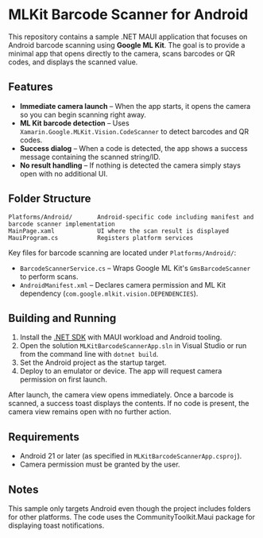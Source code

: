 # MLKit Barcode Scanner for Android

This repository contains a sample .NET MAUI application that focuses on Android barcode scanning using **Google ML Kit**. The goal is to provide a minimal app that opens directly to the camera, scans barcodes or QR codes, and displays the scanned value.

## Features

- **Immediate camera launch** – When the app starts, it opens the camera so you can begin scanning right away.
- **ML Kit barcode detection** – Uses `Xamarin.Google.MLKit.Vision.CodeScanner` to detect barcodes and QR codes.
- **Success dialog** – When a code is detected, the app shows a success message containing the scanned string/ID.
- **No result handling** – If nothing is detected the camera simply stays open with no additional UI.

## Folder Structure

```
Platforms/Android/       Android-specific code including manifest and barcode scanner implementation
MainPage.xaml            UI where the scan result is displayed
MauiProgram.cs           Registers platform services
```

Key files for barcode scanning are located under `Platforms/Android/`:

- `BarcodeScannerService.cs` – Wraps Google ML Kit's `GmsBarcodeScanner` to perform scans.
- `AndroidManifest.xml` – Declares camera permission and ML Kit dependency (`com.google.mlkit.vision.DEPENDENCIES`).

## Building and Running

1. Install the [.NET SDK](https://dotnet.microsoft.com/) with MAUI workload and Android tooling.
2. Open the solution `MLKitBarcodeScannerApp.sln` in Visual Studio or run from the command line with `dotnet build`.
3. Set the Android project as the startup target.
4. Deploy to an emulator or device. The app will request camera permission on first launch.

After launch, the camera view opens immediately. Once a barcode is scanned, a success toast displays the contents. If no code is present, the camera view remains open with no further action.

## Requirements

- Android 21 or later (as specified in `MLKitBarcodeScannerApp.csproj`).
- Camera permission must be granted by the user.

## Notes

This sample only targets Android even though the project includes folders for other platforms. The code uses the CommunityToolkit.Maui package for displaying toast notifications.

